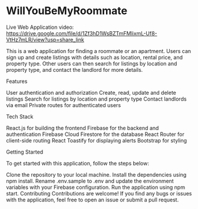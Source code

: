 # WillYouBeMyRoommate 

Live Web Application video: https://drive.google.com/file/d/1Zf3hD1WsBZTmFMlixmL-Uf8-VtHz7mLR/view?usp=share_link

This is a web application for finding a roommate or an apartment. Users can sign up and create listings with details such as location, rental price, and property type. Other users can then search for listings by location and property type, and contact the landlord for more details.

Features

User authentication and authorization
Create, read, update and delete listings
Search for listings by location and property type
Contact landlords via email
Private routes for authenticated users

Tech Stack

React.js for building the frontend
Firebase for the backend and authentication
Firebase Cloud Firestore for the database
React Router for client-side routing
React Toastify for displaying alerts
Bootstrap for styling

Getting Started

To get started with this application, follow the steps below:

Clone the repository to your local machine.
Install the dependencies using npm install.
Rename .env.sample to .env and update the environment variables with your Firebase configuration.
Run the application using npm start.
Contributing
Contributions are welcome! If you find any bugs or issues with the application, feel free to open an issue or submit a pull request.
